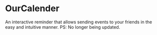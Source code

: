 # OurCalender
An interactive reminder that allows sending events to your friends in the easy and intuitive manner.
PS: No longer being updated.
